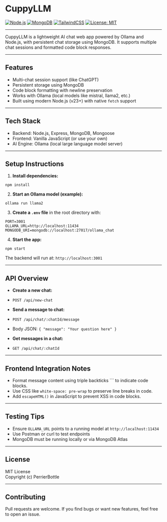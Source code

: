 # CuppyLLM

[![Node.js](https://img.shields.io/badge/Node.js-v23-green)](https://nodejs.org/)
[![MongoDB](https://img.shields.io/badge/MongoDB-v7-brightgreen)](https://www.mongodb.com/)
[![TailwindCSS](https://img.shields.io/badge/Tailwind_CSS-2DD4BF?style=flat&logo=tailwindcss&logoColor=white)](https://tailwindcss.com/)
[![License: MIT](https://img.shields.io/badge/license-MIT-blue.svg)](LICENSE)

---

CuppyLLM is a lightweight AI chat web app powered by Ollama and Node.js, with persistent chat storage using MongoDB. It supports multiple chat sessions and formatted code block responses.

---

## Features

- Multi-chat session support (like ChatGPT)
- Persistent storage using MongoDB
- Code block formatting with newline preservation
- Works with Ollama (local models like mistral, llama2, etc.)
- Built using modern Node.js (v23+) with native `fetch` support

---

## Tech Stack

- Backend: Node.js, Express, MongoDB, Mongoose
- Frontend: Vanilla JavaScript (or use your own)
- AI Engine: Ollama (local large language model server)

---

## Setup Instructions

1. **Install dependencies:**

```
npm install
```

2. **Start an Ollama model (example):**

```
ollama run llama2
```

3. **Create a `.env` file** in the root directory with:

```
PORT=3001
OLLAMA_URL=http://localhost:11434
MONGODB_URI=mongodb://localhost:27017/ollama_chat
```

4. **Start the app:**

```
npm start
```


The backend will run at: `http://localhost:3001`

---

## API Overview

- **Create a new chat:**
- `POST /api/new-chat`

- **Send a message to chat:**
- `POST /api/chat/:chatId/message`
- Body JSON: `{ "message": "Your question here" }`

- **Get messages in a chat:**
- `GET /api/chat/:chatId`

---

## Frontend Integration Notes

- Format message content using triple backticks \`\`\` to indicate code blocks.
- Use CSS like `white-space: pre-wrap` to preserve line breaks in code.
- Add `escapeHTML()` in JavaScript to prevent XSS in code blocks.

---

## Testing Tips

- Ensure `OLLAMA_URL` points to a running model at `http://localhost:11434`
- Use Postman or curl to test endpoints
- MongoDB must be running locally or via MongoDB Atlas

---

## License

MIT License  
Copyright (c) PerrierBottle

---

## Contributing

Pull requests are welcome. If you find bugs or want new features, feel free to open an issue.
